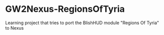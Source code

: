 # GW2Nexus-RegionsOfTyria
Learning project that tries to port the BlishHUD module "Regions Of Tyria" to Nexus
